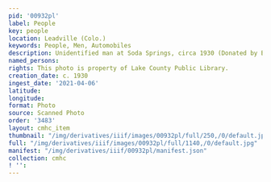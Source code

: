 ```yaml
---
pid: '00932pl'
label: People
key: people
location: Leadville (Colo.)
keywords: People, Men, Automobiles
description: Unidentified man at Soda Springs, circa 1930 (Donated by Beverly Pologar)
named_persons: 
rights: This photo is property of Lake County Public Library.
creation_date: c. 1930
ingest_date: '2021-04-06'
latitude: 
longitude: 
format: Photo
source: Scanned Photo
order: '3483'
layout: cmhc_item
thumbnail: "/img/derivatives/iiif/images/00932pl/full/250,/0/default.jpg"
full: "/img/derivatives/iiif/images/00932pl/full/1140,/0/default.jpg"
manifest: "/img/derivatives/iiif/00932pl/manifest.json"
collection: cmhc
! '': 
---
```

